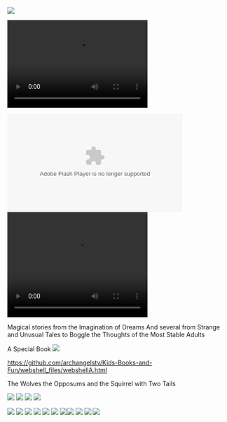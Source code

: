

![](images/sometrainTT.png)

<video src="http://kidsbooksandfun.com/Video/cookiemonster.avi" width="320" height="200" controls preload></Video>

<object width="400" height="224" >
<param name="allowfullscreen" value="true" />
<param name="allowscriptaccess" value="always" />
<param name="movie" value="https://www.kidsbooksandfun.com/Videos/cookiemonster.avi" />
<embed src="https://www.kidsbooksandfun.com/Video/cookiemonster.avi" type="application/x-shockwave-flash"
allowscriptaccess="always" allowfullscreen="true" width="400" height="224">
</object>



<video width="320" height="240" controls>
<source src=https://kidsbooksandfun.com/Video/cookiemonster.avi" type="Video.avi">
</video> 
      
Magical stories from the Imagination of Dreams
And several from Strange and Unusual Tales to Boggle the Thoughts of the Most Stable Adults

A Special Book
![](images/wolves.png)

https://github.com/archangelstv/Kids-Books-and-Fun/webshell_files/webshellA.html

The Wolves the Opposums and the Squirrel with Two Tails

![](images/RingofSkeletons.jpg) ![](images/curse.jpg) ![](images/Bridge1.jpg) ![](images/godivawhata.jpg)

![](images/lady.jpg) ![](images/searchblackrose.jpg) ![](images/wizard.jpg) ![](images/tomturkey.jpg) 
![](images/unicorns.jpg)  ![](images/treasure.jpg) ![](images/summer.jpg)![](images/blackcats.jpg)
![](images/skeleton.png) ![](images/shipBirds.png) ![](images/cattmouseM.png)
